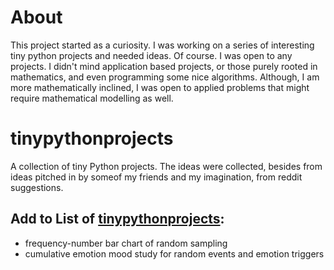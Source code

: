# About
This project started as a curiosity. I was working on a series of interesting tiny python projects and needed ideas. Of course. I was open to any projects. I didn't mind application based projects, or those purely rooted in mathematics, and even programming some nice algorithms. Although, I am more mathematically inclined, I was open to applied problems that might require mathematical modelling as well.

# tinypythonprojects
A collection of tiny Python projects. The ideas were collected, besides from ideas pitched in by someof my friends and my imagination, from reddit suggestions.

## Add to List of [tinypythonprojects](https://github.com/gratisnotas/tinypythonprojects):
- frequency-number bar chart of random sampling
- cumulative emotion mood study for random events and emotion triggers
